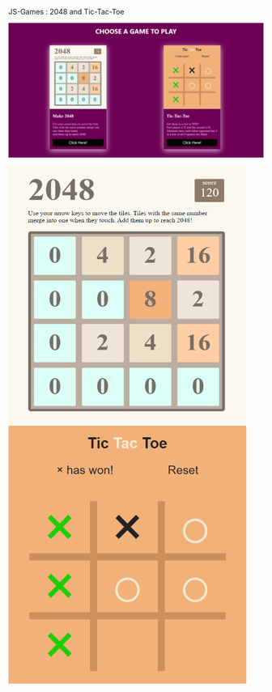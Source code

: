 JS-Games : 2048 and Tic-Tac-Toe

![screenshot](Screenshot_1.png)
<!-- MAKE 2048             |  TIC-TAC-TOE
:-------------------------:|:-------------------------:
![2048](Make-2048/Screenshot_2048.png)  |  ![tictactoe](Tic-Tac-Toe/Screenshot_tictactoe.png)
 -->
<p float="left">
  <img src="Make-2048/Screenshot_2048.png" width="470" height="510" />
  <img src="Tic-Tac-Toe/Screenshot_tictactoe.png" width="470" height="510"/> </p>
<!--   <img src="/img3.png" width="100" /> -->

